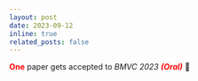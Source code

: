 ```yaml
---
layout: post
date: 2023-09-12
inline: true
related_posts: false
---
```




<b><font color="red">One</font></b> paper gets accepted to <i>BMVC 2023 <b><font color="red">(Oral)</font></b></i> 🎉